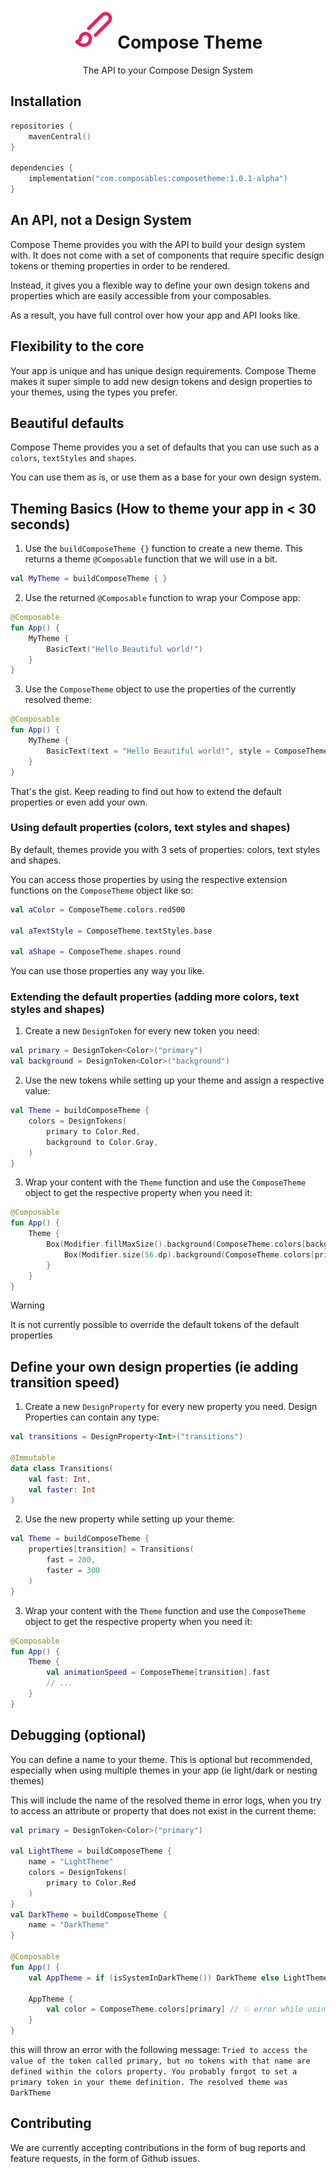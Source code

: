 <div align="center">
<h1><img src="./art/logo.svg"> Compose Theme</h1>
<span>The API to your Compose Design System</span>
</div>

## Installation

```kotlin
repositories {
    mavenCentral()
}

dependencies {
    implementation("com.composables:composetheme:1.0.1-alpha")
}
```

## An API, not a Design System

Compose Theme provides you with the API to build your design system with. It does not come with a set of components that
require specific design tokens or theming properties in order to be rendered.

Instead, it gives you a flexible way to define your own design tokens and properties which are easily accessible from
your
composables.

As a result, you have full control over how your app and API looks like.

## Flexibility to the core

Your app is unique and has unique design requirements. Compose Theme makes it super simple to add new design tokens and
design properties to your themes, using the types you prefer.

## Beautiful defaults

Compose Theme provides you a set of defaults that you can use such as a `colors`, `textStyles` and `shapes`.

You can use them as is, or use them as a base for your own design system.

## Theming Basics (How to theme your app in < 30 seconds)

1. Use the `buildComposeTheme {}` function to create a new theme. This returns a theme `@Composable` function that we
   will use in a bit.

```kotlin
val MyTheme = buildComposeTheme { }
```

2. Use the returned `@Composable` function to wrap your Compose app:

```kotlin
@Composable
fun App() {
    MyTheme {
        BasicText("Hello Beautiful world!")
    }
}
```

3. Use the `ComposeTheme` object to use the properties of the currently resolved theme:

```kotlin
@Composable
fun App() {
    MyTheme {
        BasicText(text = "Hello Beautiful world!", style = ComposeTheme.textStyles.base)
    }
}
```

That's the gist. Keep reading to find out how to extend the default properties or even add your own.

### Using default properties (colors, text styles and shapes)

By default, themes provide you with 3 sets of properties: colors, text styles and shapes.

You can access those properties by using the respective extension functions on the `ComposeTheme` object like so:

```kotlin
val aColor = ComposeTheme.colors.red500

val aTextStyle = ComposeTheme.textStyles.base

val aShape = ComposeTheme.shapes.round
```

You can use those properties any way you like.

### Extending the default properties (adding more colors, text styles and shapes)

1. Create a new `DesignToken` for every new token you need:

```kotlin
val primary = DesignToken<Color>("primary")
val background = DesignToken<Color>("background")
```

2. Use the new tokens while setting up your theme and assign a respective value:

```kotlin
val Theme = buildComposeTheme {
    colors = DesignTokens(
        primary to Color.Red,
        background to Color.Gray,
    )
}
```

3. Wrap your content with the `Theme` function and use the `ComposeTheme` object to get the respective property when you
   need it:

```kotlin
@Composable
fun App() {
    Theme {
        Box(Modifier.fillMaxSize().background(ComposeTheme.colors[background])) {
            Box(Modifier.size(56.dp).background(ComposeTheme.colors[primary]))
        }
    }
}
```

> [!WARNING]  
> It is not currently possible to override the default tokens of the default properties

## Define your own design properties (ie adding transition speed)

1. Create a new `DesignProperty` for every new property you need. Design Properties can contain any type:

```kotlin
val transitions = DesignProperty<Int>("transitions")

@Immutable
data class Transitions(
    val fast: Int,
    val faster: Int
)
```

2. Use the new property while setting up your theme:

```kotlin
val Theme = buildComposeTheme { 
    properties[transition] = Transitions(
        fast = 200, 
        faster = 300
    )
}
```

3. Wrap your content with the `Theme` function and use the `ComposeTheme` object to get the respective property when you
   need it:

```kotlin
@Composable
fun App() {
    Theme {
        val animationSpeed = ComposeTheme[transition].fast 
        // ...
    }
}
```

## Debugging (optional)

You can define a name to your theme. This is optional but recommended, especially when using multiple themes in your
app (ie light/dark or nesting themes)

This will include the name of the resolved theme in error logs, when you try to access an attribute or property that
does not exist in the current theme:

```kotlin
val primary = DesignToken<Color>("primary")

val LightTheme = buildComposeTheme {
    name = "LightTheme"
    colors = DesignTokens(
        primary to Color.Red
    )
}
val DarkTheme = buildComposeTheme {
    name = "DarkTheme"
}

@Composable
fun App() {
    val AppTheme = if (isSystemInDarkTheme()) DarkTheme else LightTheme

    AppTheme {
        val color = ComposeTheme.colors[primary] // 💥 error while using DarkTheme
    }
}
```

this will throw an error with the following message:
`
Tried to access the value of the token called primary, but no tokens with that name are defined within the colors property. You probably forgot to set a primary token in your theme definition. The resolved theme was DarkTheme
`

## Contributing

We are currently accepting contributions in the form of bug reports and feature requests, in the form of Github issues.